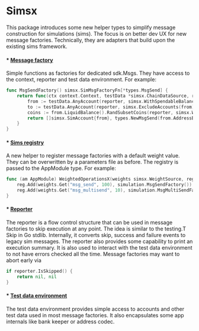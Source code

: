 # Simsx

This package introduces some new helper types to simplify message construction for simulations (sims).  The focus is on better dev UX for new message factories.
Technically, they are adapters that build upon the existing sims framework.

#### * [Message factory](https://github.com/cosmos/cosmos-sdk/blob/main/simsx/msg_factory.go)

Simple functions as factories for dedicated sdk.Msgs. They have access to the context, reporter and test data environment. For example:
```go
func MsgSendFactory() simsx.SimMsgFactoryFn[*types.MsgSend] {
    return func(ctx context.Context, testData *simsx.ChainDataSource, reporter simsx.SimulationReporter) ([]simsx.SimAccount, *types.MsgSend) {
        from := testData.AnyAccount(reporter, simsx.WithSpendableBalance())
        to := testData.AnyAccount(reporter, simsx.ExcludeAccounts(from))
        coins := from.LiquidBalance().RandSubsetCoins(reporter, simsx.WithSendEnabledCoins())
        return []simsx.SimAccount{from}, types.NewMsgSend(from.AddressBech32, to.AddressBech32, coins)
    }
}
```

#### * [Sims registry](https://github.com/cosmos/cosmos-sdk/blob/main/simsx/registry.go)

A new helper to register message factories with a default weight value. They can be overwritten by a parameters file as before. The registry is passed to the AppModule type. For example:
```go
func (am AppModule) WeightedOperationsX(weights simsx.WeightSource, reg simsx.Registry) {
    reg.Add(weights.Get("msg_send", 100), simulation.MsgSendFactory())
    reg.Add(weights.Get("msg_multisend", 10), simulation.MsgMultiSendFactory())
}
```

#### * [Reporter](https://github.com/cosmos/cosmos-sdk/blob/main/simsx/reporter.go)
The reporter is a flow control structure that can be used in message factories to skip execution at any point. The idea is similar to the testing.T Skip in Go stdlib. Internally, it converts skip, success and failure events to legacy sim messages.
The reporter also provides some capability to print an execution summary.
It is also used to interact with the test data environment to not have errors checked all the time.
Message factories may want to abort early via
```go
if reporter.IsSkipped() {
    return nil, nil
}
```

#### * [Test data environment](https://github.com/cosmos/cosmos-sdk/blob/main/simsx/environment.go)
The test data environment provides simple access to accounts and other test data used in most message factories.  It also encapsulates some app internals like bank keeper or address codec.
